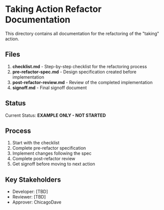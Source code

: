 # Taking Action Refactor Documentation

This directory contains all documentation for the refactoring of the "taking" action.

## Files

1. **checklist.md** - Step-by-step checklist for the refactoring process
2. **pre-refactor-spec.md** - Design specification created before implementation
3. **post-refactor-review.md** - Review of the completed implementation
4. **signoff.md** - Final signoff document

## Status

Current Status: **EXAMPLE ONLY - NOT STARTED**

## Process

1. Start with the checklist
2. Complete pre-refactor specification
3. Implement changes following the spec
4. Complete post-refactor review
5. Get signoff before moving to next action

## Key Stakeholders

- Developer: [TBD]
- Reviewer: [TBD]
- Approver: ChicagoDave